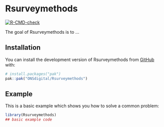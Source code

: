
# Rsurveymethods

<!-- badges: start -->
[![R-CMD-check](https://github.com/ONSdigital/Rsurveymethods/actions/workflows/R-CMD-check.yaml/badge.svg)](https://github.com/ONSdigital/Rsurveymethods/actions/workflows/R-CMD-check.yaml)
<!-- badges: end -->

The goal of Rsurveymethods is to ...

## Installation

You can install the development version of Rsurveymethods from [GitHub](https://github.com/) with:

``` r
# install.packages("pak")
pak::pak("ONSdigital/Rsurveymethods")
```

## Example

This is a basic example which shows you how to solve a common problem:

``` r
library(Rsurveymethods)
## basic example code
```

